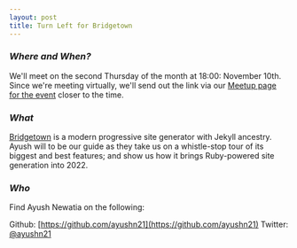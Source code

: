 ```yaml
---
layout: post
title: Turn Left for Bridgetown
---
```


### *Where and When?*
We'll meet on the second Thursday of the month at 18:00: November 10th. Since we're meeting virtually, we'll send out the link via our [Meetup page for the event](https://www.meetup.com/scotrug/events/ncvxtsydcqblb/) closer to the time.

### *What*
[Bridgetown](https://www.bridgetownrb.com/) is a modern progressive site generator with Jekyll ancestry. Ayush will to be our guide as they take us on a whistle-stop tour of its biggest and best features; and show us how it brings Ruby-powered site generation into 2022.

### *Who*
Find Ayush Newatia on the following:

Github: [https://github.com/ayushn21](https://github.com/ayushn21)
Twitter: [@ayushn21](https://twitter.com/ayushn21)